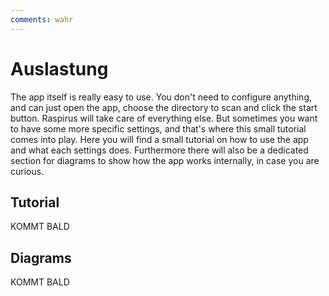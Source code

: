 ```yaml
---
comments: wahr
---
```


# Auslastung
The app itself is really easy to use. You don't need to configure anything, and can just open the app, choose the directory to scan and click the start button. Raspirus will take care of everything else. But sometimes you want to have some more specific settings, and that's where this small tutorial comes into play. Here you will find a small tutorial on how to use the app and what each settings does. Furthermore there will also be a dedicated section for diagrams to show how the app works internally, in case you are curious.

## Tutorial
KOMMT BALD

## Diagrams
KOMMT BALD